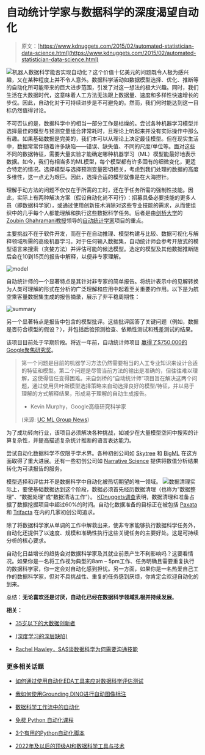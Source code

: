 # 自动统计学家与数据科学的深度渴望自动化

> 原文：[https://www.kdnuggets.com/2015/02/automated-statistician-data-science.html](https://www.kdnuggets.com/2015/02/automated-statistician-data-science.html)

![机器人](../Images/fbf20d481aae833bfc3f7b2cbc2e6c9f.png)数据科学能否实现自动化？这个价值十亿美元的问题既令人极为感兴趣，又在某种程度上并不令人意外。数据科学活动如数据模型选择、优化、推断等的自动化所可能带来的巨大进步范围，引发了对这一想法的极大兴趣。同时，我们生活在大数据时代，这意味着人工方法无法跟上数据量、速度和多样性快速增长的步伐。因此，自动化对于可持续进步是不可避免的。然而，我们何时能达到这一目标仍然值得讨论。

不可否认的是，数据科学中的相当一部分工作是枯燥的。尝试各种机器学习模型并选择最佳的模型与预测变量组合非常耗时，且理论上听起来并没有实际操作中那么有趣。如果基础数据是完美的，我们本可以从理论上决定最佳模型。但在现实生活中，数据常常伴随着许多缺陷——错误、缺失值、不同的尺度/单位等。面对这些不同的数据特征，需要大量实验才能确定哪种机器学习（ML）模型能最好地表示数据。如今，我们有相当多的ML模型，每个模型都有许多固有的细微变化，更适合特定的情况。选择模型与选择预测变量密切相关，考虑到我们处理的数据的高度多维性，这一点尤为艰巨。因此，选择合适的模型就像是在大海捞针。

理解手动方法的问题不仅仅在于所需的工时，还在于任务所需的强制性技能。因此，实际上有两种解决方案（假设自动化尚不可行）：招募具备必要技能的更多人员（即数据科学家），或通过使用创新技术消除对这些专业技能的需求，从而使组织中的几乎每个人都能理解和执行这些数据科学任务。后者是由[剑桥大学](http://www.automaticstatistician.com/)的[Zoubin Ghahramani教授](http://mlg.eng.cam.ac.uk/zoubin/)领导的[自动统计学家](http://www.automaticstatistician.com/)项目的重点。

主要挑战不在于软件开发，而在于在自动推理、模型构建与比较、数据可视化与解释领域所需的高级机器学习。对于任何输入数据集，自动统计师会参考开放式的模型语言来搜索（贪婪方法）并评估可能的候选模型。选定的模型及其他数据推断随后会在10到15页的报告中解释，以便非专家理解。

![model](../Images/73c6a248617e58e2415feeef4f3f9697.png)

自动统计师的一个显著特点是其针对非专家的简单报告。将统计表示中的见解转换为人类可理解的形式在分析的广泛理解和应用中起着至关重要的作用。以下是为航空乘客量数据集生成的报告摘录，展示了非平稳周期性：

![summary](../Images/66145e03358d6282ef9f034d474928d4.png)

另一个显著特点是报告中包含的模型批评。这些批评回答了关键问题（例如，数据是否符合模型的假设？），并包括后验预测检查、依赖性测试和残差测试的结果。

该项目目前处于早期阶段。将近一年前，自动统计师项目 [赢得了$750,000的Google聚焦研究奖](http://mlg.eng.cam.ac.uk/?p=1578)。

> 第一个问题是目前的机器学习方法仍然需要相当的人工专业知识来设计合适的特征和模型。第二个问题是尽管当前方法的输出是准确的，但往往难以理解，这使得信任变得困难。来自剑桥的“自动统计师”项目旨在解决这两个问题，通过使用贝叶斯模型选择策略来自动选择良好的模型/特征，并以易于理解的方式解释结果，形成易于理解的自动生成报告。
> 
> - Kevin Murphy，Google高级研究科学家
> 
> (来源: [UC ML Group News](http://mlg.eng.cam.ac.uk/?p=1578))

为了成功转向行业，该项目必须解决各种挑战，如减少在大量模型空间中搜索的计算复杂性，并提高描述复杂统计推断的语言表达能力。

尝试自动化数据科学不仅限于学术界。各种初创公司如 [Skytree](http://www.skytree.net/company/pr/skytree-automates-data-science-new-enterprise-class-machine-learning-platform/) 和 [BigML](https://bigml.com/) 在这方面取得了重大进展。还有一些初创公司如 [Narrative Science](http://www.narrativescience.com/) 提供将数值分析结果转化为可读报告的服务。

模型选择和评估并不是数据科学中自动化被热切期望的唯一领域。 ![数据清理](../Images/635956536cf928f0cc746cb6d8430ff0.png)实际上，要使基础数据达到这个阶段，数据必须首先经历数据清理（也称为“数据整理”、“数据处理”或“数据清洁工作”）。 [KDnuggets调查](/polls/2003/data_preparation.htm)表明，数据清理和准备占据了数据挖掘项目中超过60%的时间。自动化数据准备的目标正在被包括 [Paxata](http://www.paxata.com/) 和 [Trifacta](http://www.trifacta.com/) 在内的几家初创公司追求。

除了将数据科学家从单调的工作中解救出来，使非专家能够执行数据科学任务外，自动化还提供了以速度、规模和准确性执行这些关键任务的主要好处。这是可持续分析的核心要求。

自动化日益增长的趋势会对数据科学家及其就业前景产生不利影响吗？这要看情况。如果你是一名将工作视为典型的8am – 5pm工作、任务明确且需要重复执行的数据科学家，你一定会对自动化感到担忧。另一方面，如果你是一名热爱自己工作的数据科学家，但对不具挑战性、重复的任务感到厌烦，你肯定会欢迎自动化的到来。

总结：**无论喜欢还是讨厌，自动化已经在数据科学领域扎根并持续发展**。

**相关：**

+   [35岁以下的大数据创新者](/2015/02/big-data-innovators-under-35.html)

+   [(深度学习的深层缺陷)](/2015/01/deep-learning-flaws-universal-machine-learning.html)

+   [Rachel Hawley，SAS谈数据科学为何需要沟通技能](/2015/02/interview-rachel-hawley-sas-data-science.html)

### 更多相关话题

+   [如何通过使用自动化EDA工具来应对数据科学评估测试](https://www.kdnuggets.com/2022/04/ace-data-science-assessment-test-automatic-eda-tools.html)

+   [我如何使用Grounding DINO进行自动图像标注](https://www.kdnuggets.com/2023/05/automatic-image-labeling-grounding-dino.html)

+   [数据科学工作流中的自动化](https://www.kdnuggets.com/2023/03/automation-data-science-workflows.html)

+   [免费 Python 自动化课程](https://www.kdnuggets.com/2022/07/free-automate-python-course.html)

+   [3个有用的Python自动化脚本](https://www.kdnuggets.com/2022/11/3-useful-python-automation-scripts.html)

+   [2022年及以后的顶级AI和数据科学工具与技术](https://www.kdnuggets.com/2022/03/nvidia-0317-top-ai-data-science-tools-techniques-2022-beyond.html)
